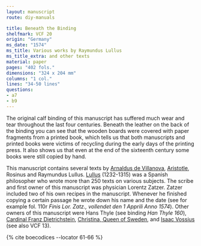 ```yaml
---
layout: manuscript
route: diy-manuals

title: Beneath the Binding
shelfmark: VCF 20
origin: "Germany"
ms_date: "1574"
ms_title: Various works by Raymundus Lullus
ms_title_extra: and other texts
material: paper
pages: "402 fols."
dimensions: "324 x 204 mm"
columns: "1 col."
lines: "34-50 lines"
questions:
- a7
- b9
---
```


The original calf binding of this manuscript has suffered much wear and
tear throughout the last four centuries. Beneath the leather on the back
of the binding you can see that the wooden boards were covered with
paper fragments from a printed book, which tells us that both
manuscripts and printed books were victims of recycling during the early
days of the printing press. It also shows us that even at the end of the
sixteenth century some books were still copied by hand.

This manuscript contains several texts by [Arnaldus de
Villanova](https://en.wikipedia.org/wiki/Arnaldus_de_Villa_Nova),
[Aristotle](https://en.wikipedia.org/wiki/Aristotle), Rosinus and
Raymundus Lullus. [Lullus](https://en.wikipedia.org/wiki/Ramon_Llull)
(1232-1315) was a Spanish philosopher who wrote more than 250 texts on
various subjects. The scribe and first owner of this manuscript was
physician Lorentz Zatzer. Zatzer included two of his own recipes in the
manuscript. Whenever he finished copying a certain passage he wrote down
his name and the date (see for example fol. <span data-fol="110r" class="fref">110r</span> *Finis Lor. Zatz., vollendet den 1 Apprili Anno 1574*). Other owners of this manuscript
were Hans Thyle (see binding *Han Thyle 160*), [Cardinal Franz
Dietrichstein](https://en.wikipedia.org/wiki/Franz_von_Dietrichstein),
[Christina, Queen of
Sweden](https://en.wikipedia.org/wiki/Christina,_Queen_of_Sweden), and
[Isaac Vossius](https://en.wikipedia.org/wiki/Isaac_Vossius) (see also
VCF 13).

{% cite boecodices --locator 61-66 %}